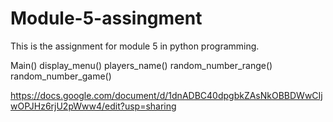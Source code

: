 # Module-5-assingment
This is the assignment for module 5 in python programming.


Main()
  display_menu()
  players_name()
  random_number_range()
  random_number_game()

  https://docs.google.com/document/d/1dnADBC40dpgbkZAsNkOBBDWwCIjwOPJHz6rjU2pWww4/edit?usp=sharing  
